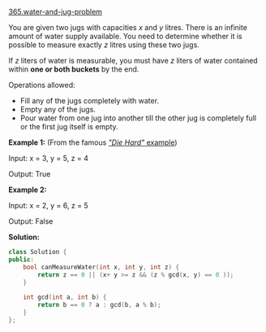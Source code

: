 [365.water-and-jug-problem](https://leetcode.com/problems/water-and-jug-problem/)  

You are given two jugs with capacities _x_ and _y_ litres. There is an infinite amount of water supply available. You need to determine whether it is possible to measure exactly _z_ litres using these two jugs.

If _z_ liters of water is measurable, you must have _z_ liters of water contained within **one or both buckets** by the end.

Operations allowed:

*   Fill any of the jugs completely with water.
*   Empty any of the jugs.
*   Pour water from one jug into another till the other jug is completely full or the first jug itself is empty.

**Example 1:** (From the famous [_"Die Hard"_ example](https://www.youtube.com/watch?v=BVtQNK_ZUJg))

  
Input: x = 3, y = 5, z = 4
  
Output: True
  

**Example 2:**

  
Input: x = 2, y = 6, z = 5
  
Output: False  



**Solution:**  

```cpp
class Solution {
public:
    bool canMeasureWater(int x, int y, int z) {
        return z == 0 || (x+ y >= z && (z % gcd(x, y) == 0 ));
    }
    
    int gcd(int a, int b) {
        return b == 0 ? a : gcd(b, a % b);
    }
};
```
      